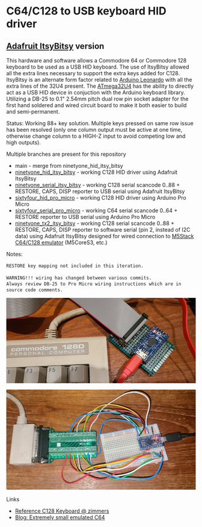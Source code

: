 # C64/C128 to USB keyboard HID driver #

## [Adafruit ItsyBitsy](https://learn.adafruit.com/introducting-itsy-bitsy-32u4/) version ##

This hardware and software allows a Commodore 64 or Commodore 128 keyboard to be used as a USB HID keyboard.  The use of ItsyBitsy allowed all the extra lines necessary to support the extra keys added for C128.  ItsyBitsy is an alternate form factor related to [Arduino Leonardo](https://docs.arduino.cc/hardware/leonardo) with all the extra lines of the 32U4 present.  The [ATmega32U4](https://www.microchip.com/en-us/product/atmega32u4) has the ability to directly act as a USB HID device in conjuction with the Arduino keyboard library.  Utilizing a DB-25 to 0.1" 2.54mm pitch dual row pin socket adapter for the first hand soldered and wired circuit board to make it both easier to build and semi-permanent.

Status: Working 88+ key solution. Multiple keys pressed on same row issue has been resolved (only one column output must be active at one time, otherwise change column to a HIGH-Z input to avoid competing low and high outputs). 

Multiple branches are present for this repository

* main - merge from ninetyone_hid_itsy_bitsy
* [ninetyone_hid_itsy_bitsy](https://github.com/davervw/c128_keyscan/tree/ninetyone_hid_itsy_bitsy) - working C128 HID driver using Adafruit ItsyBitsy
* [ninetyone_serial_itsy_bitsy](https://github.com/davervw/c128_keyscan/tree/ninetyone_serial_itsy_bitsy) - working C128 serial scancode 0..88 + RESTORE, CAPS, DISP reporter to USB serial using Adafruit ItsyBitsy
* [sixtyfour_hid_pro_micro](https://github.com/davervw/c128_keyscan/tree/sixtyfour_hid_pro_micro) - working C128 HID driver using Arduino Pro Micro
* [sixtyfour_serial_pro_micro](https://github.com/davervw/c128_keyscan/tree/sixtyfour_serial_pro_micro) - working C64 serial scancode 0..64 + RESTORE reporter to USB serial using Arduino Pro Micro
* [ninetyone_tx2_itsy_bitsy](https://github.com/davervw/c128_keyscan/tree/ninetyone_tx2_itsy_bitsy) - working C128 serial scancode 0..88 + RESTORE, CAPS, DISP reporter to software serial (pin 2, instead of I2C data) using Adafruit ItsyBitsy designed for wired connection to [M5Stack C64/C128 emulator](https://github.com/davervw/c-simple-emu6502-cbm/tree/m5) (M5CoreS3, etc.)

Notes:

    RESTORE key mapping not included in this iteration.

    WARNING!!! wiring has changed between various commits. 
    Always review DB-25 to Pro Micro wiring instructions which are in source code comments.  

![pcb.jpg](pcb.jpg)

![prototype.jpg](prototype.jpg)

Links

* [Reference C128 Keyboard @ zimmers](http://www.zimmers.net/anonftp/pub/cbm/schematics/computers/c128/servicemanuals/manual/51.gif)
* [Blog: Extremely small emulated C64](https://techwithdave.davevw.com/2023/06/extremely-small-emulated-c64.html)
